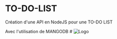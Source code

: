 # TO-DO-LIST
Création d'une API en NodeJS pour une TO-DO LIST

Avec l'utilisation de MANGODB # ![Logo](docs/leaf.svg)
